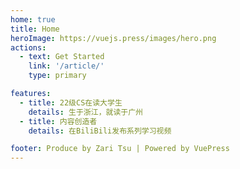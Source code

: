 ```yaml
---
home: true
title: Home
heroImage: https://vuejs.press/images/hero.png
actions:
  - text: Get Started
    link: '/article/'
    type: primary

features:
  - title: 22级CS在读大学生
    details: 生于浙江，就读于广州
  - title: 内容创造者
    details: 在BiliBili发布系列学习视频

footer: Produce by Zari Tsu | Powered by VuePress
---
```



[default-theme-home]: https://vuejs.press/reference/default-theme/frontmatter.html#home-page
